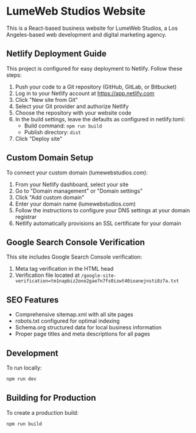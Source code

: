 # LumeWeb Studios Website

This is a React-based business website for LumeWeb Studios, a Los Angeles-based web development and digital marketing agency.

## Netlify Deployment Guide

This project is configured for easy deployment to Netlify. Follow these steps:

1. Push your code to a Git repository (GitHub, GitLab, or Bitbucket)
2. Log in to your Netlify account at https://app.netlify.com
3. Click "New site from Git"
4. Select your Git provider and authorize Netlify
5. Choose the repository with your website code
6. In the build settings, leave the defaults as configured in netlify.toml:
   - Build command: `npm run build`
   - Publish directory: `dist`
7. Click "Deploy site"

## Custom Domain Setup

To connect your custom domain (lumewebstudios.com):

1. From your Netlify dashboard, select your site
2. Go to "Domain management" or "Domain settings"
3. Click "Add custom domain"
4. Enter your domain name (lumewebstudios.com)
5. Follow the instructions to configure your DNS settings at your domain registrar
6. Netlify automatically provisions an SSL certificate for your domain

## Google Search Console Verification

This site includes Google Search Console verification:

1. Meta tag verification in the HTML head
2. Verification file located at `/google-site-verification=tm1napbiz2ono2gae7n7fs0izwt40ioanejnsti8z7a.txt`

## SEO Features

- Comprehensive sitemap.xml with all site pages
- robots.txt configured for optimal indexing
- Schema.org structured data for local business information
- Proper page titles and meta descriptions for all pages

## Development

To run locally:
```bash
npm run dev
```

## Building for Production

To create a production build:
```bash
npm run build
```
